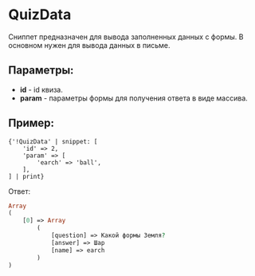 # QuizData

Сниппет предназначен для вывода заполненных данных с формы.
В основном нужен для вывода данных в письме.

## Параметры:

- **id** - id квиза.
- **param** - параметры формы для получения ответа в виде массива.

## Пример:

```fenom
{'!QuizData' | snippet: [
    'id' => 2,
    'param' => [
        'earch' => 'ball',
    ],
] | print}
```

Ответ:

```php
Array
(
    [0] => Array
        (
            [question] => Какой формы Земля?
            [answer] => Шар
            [name] => earch
        )
)
```
